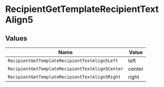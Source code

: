 # RecipientGetTemplateRecipientTextAlign5


## Values

| Name                                            | Value                                           |
| ----------------------------------------------- | ----------------------------------------------- |
| `RecipientGetTemplateRecipientTextAlign5Left`   | left                                            |
| `RecipientGetTemplateRecipientTextAlign5Center` | center                                          |
| `RecipientGetTemplateRecipientTextAlign5Right`  | right                                           |
